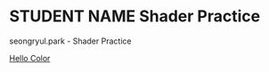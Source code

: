 # STUDENT NAME  Shader Practice
seongryul.park - Shader Practice

[Hello Color](draw.html?shader=00_color.frag)
